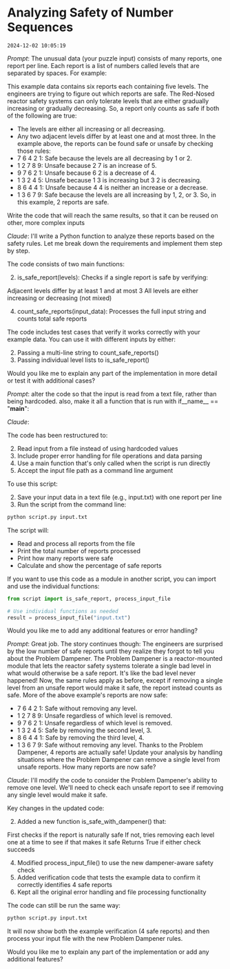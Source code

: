 # Analyzing Safety of Number Sequences
`2024-12-02 10:05:19`

_Prompt_:
The unusual data (your puzzle input) consists of many reports, one report per line. Each report is a list of numbers called levels that are separated by spaces. For example:


This example data contains six reports each containing five levels.
The engineers are trying to figure out which reports are safe. The Red-Nosed reactor safety systems can only tolerate levels that are either gradually increasing or gradually decreasing. So, a report only counts as safe if both of the following are true:
* The levels are either all increasing or all decreasing.
* Any two adjacent levels differ by at least one and at most three.
In the example above, the reports can be found safe or unsafe by checking those rules:
* 7 6 4 2 1: Safe because the levels are all decreasing by 1 or 2.
* 1 2 7 8 9: Unsafe because 2 7 is an increase of 5.
* 9 7 6 2 1: Unsafe because 6 2 is a decrease of 4.
* 1 3 2 4 5: Unsafe because 1 3 is increasing but 3 2 is decreasing.
* 8 6 4 4 1: Unsafe because 4 4 is neither an increase or a decrease.
* 1 3 6 7 9: Safe because the levels are all increasing by 1, 2, or 3.
So, in this example, 2 reports are safe.

Write the code that will reach the same results, so that it can be reused on other, more complex inputs

_Claude_:
I'll write a Python function to analyze these reports based on the safety rules. Let me break down the requirements and implement them step by step.


The code consists of two main functions:

2. is_safe_report(levels): Checks if a single report is safe by verifying:

Adjacent levels differ by at least 1 and at most 3
All levels are either increasing or decreasing (not mixed)


4. count_safe_reports(input_data): Processes the full input string and counts total safe reports

The code includes test cases that verify it works correctly with your example data. You can use it with different inputs by either:

2. Passing a multi-line string to count_safe_reports()
4. Passing individual level lists to is_safe_report()

Would you like me to explain any part of the implementation in more detail or test it with additional cases?

_Prompt_:
alter the code so that the input is read from a text file, rather than being hardcoded. also, make it all a function that is run with if__name__ == "__main__":

_Claude_:

The code has been restructured to:

2. Read input from a file instead of using hardcoded values
4. Include proper error handling for file operations and data parsing
6. Use a main function that's only called when the script is run directly
8. Accept the input file path as a command line argument

To use this script:

2. Save your input data in a text file (e.g., input.txt) with one report per line
4. Run the script from the command line:

```bash
python script.py input.txt
```

The script will:

- Read and process all reports from the file
- Print the total number of reports processed
- Print how many reports were safe
- Calculate and show the percentage of safe reports

If you want to use this code as a module in another script, you can import and use the individual functions:

```python
from script import is_safe_report, process_input_file

# Use individual functions as needed
result = process_input_file("input.txt")
```

Would you like me to add any additional features or error handling?

_Prompt_:
Great job. The story continues though: The engineers are surprised by the low number of safe reports until they realize they forgot to tell you about the Problem Dampener.
The Problem Dampener is a reactor-mounted module that lets the reactor safety systems tolerate a single bad level in what would otherwise be a safe report. It's like the bad level never happened!
Now, the same rules apply as before, except if removing a single level from an unsafe report would make it safe, the report instead counts as safe.
More of the above example's reports are now safe:
* 7 6 4 2 1: Safe without removing any level.
* 1 2 7 8 9: Unsafe regardless of which level is removed.
* 9 7 6 2 1: Unsafe regardless of which level is removed.
* 1 3 2 4 5: Safe by removing the second level, 3.
* 8 6 4 4 1: Safe by removing the third level, 4.
* 1 3 6 7 9: Safe without removing any level.
Thanks to the Problem Dampener, 4 reports are actually safe!
Update your analysis by handling situations where the Problem Dampener can remove a single level from unsafe reports. How many reports are now safe?

_Claude_:
I'll modify the code to consider the Problem Dampener's ability to remove one level. We'll need to check each unsafe report to see if removing any single level would make it safe.


Key changes in the updated code:

2. Added a new function is_safe_with_dampener() that:

First checks if the report is naturally safe
If not, tries removing each level one at a time to see if that makes it safe
Returns True if either check succeeds


4. Modified process_input_file() to use the new dampener-aware safety check
6. Added verification code that tests the example data to confirm it correctly identifies 4 safe reports
8. Kept all the original error handling and file processing functionality

The code can still be run the same way:

```bash
python script.py input.txt
```

It will now show both the example verification (4 safe reports) and then process your input file with the new Problem Dampener rules.

Would you like me to explain any part of the implementation or add any additional features?

